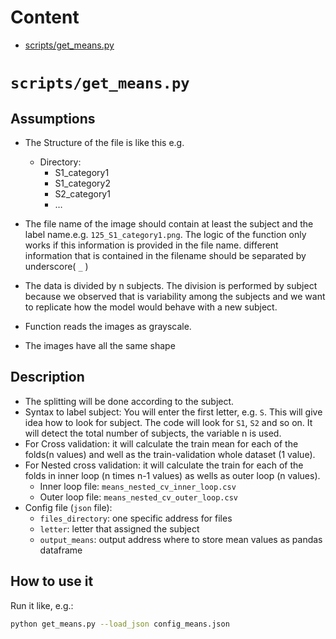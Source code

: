 # Content

* [scripts/get_means.py](#scriptsgetmeanspy)

# `scripts/get_means.py`

## Assumptions

* The Structure of the file is like this e.g.
    * Directory:
        * S1_category1
        * S1_category2
        * S2_category1
        * …

* The file name of the image should contain at least the subject and the label name.e.g. `125_S1_category1.png`. The logic of the function only works if this information is provided in the file name. different information that is contained in the filename should be separated by underscore( `_` )
* The data is divided by n subjects. The division is performed by subject because we observed that is variability among the subjects and we want to replicate how the model would behave with a new subject.
* Function reads the images as grayscale.
* The images have all the same shape

## Description

* The splitting will be done according to the subject.
* Syntax to label subject: You will enter the first letter, e.g. `S`. This will give idea how to look for subject. The code will look for `S1`, `S2` and so on. It will detect the total number of subjects, the variable n is used.
* For Cross validation: it will calculate the train mean for each of the folds(n values) and well as the train-validation whole dataset (1 value).
* For Nested cross validation: it will calculate the train for each of the folds in inner loop (n times n-1 values) as wells as outer loop (n values).
   *  Inner loop file: `means_nested_cv_inner_loop.csv` 
   *  Outer loop file: `means_nested_cv_outer_loop.csv`
* Config file (`json` file):
    * `files_directory`: one specific address for files
    * `letter`: letter that assigned the subject
    * `output_means`: output address where to store mean values as pandas dataframe

## How to use it
Run it like, e.g.:

```bash
python get_means.py --load_json config_means.json
```
